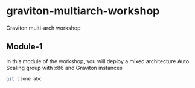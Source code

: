# graviton-multiarch-workshop
Graviton multi-arch workshop
## Module-1

In this module of the workshop, you will deploy a mixed architecture Auto Scaling group with x86 and Graviton instances
```bash
git clone abc
```

